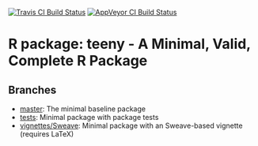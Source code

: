 [![Travis CI Build Status](https://travis-ci.org/HenrikBengtsson/teeny.svg?branch=master)](https://travis-ci.org/HenrikBengtsson/teeny/branches)
[![AppVeyor CI Build Status](https://ci.appveyor.com/api/projects/status/github/HenrikBengtsson/teeny?branch=master&svg=true)](https://ci.appveyor.com/project/HenrikBengtsson/teeny)


# R package: teeny - A Minimal, Valid, Complete R Package


## Branches

* [master](https://github.com/HenrikBengtsson/teeny): The minimal baseline package
* [tests](https://github.com/HenrikBengtsson/teeny/tree/tests): Minimal package with package tests
* [vignettes/Sweave](https://github.com/HenrikBengtsson/teeny/tree/vignettes/Sweave): Minimal package with an Sweave-based vignette (requires LaTeX)

